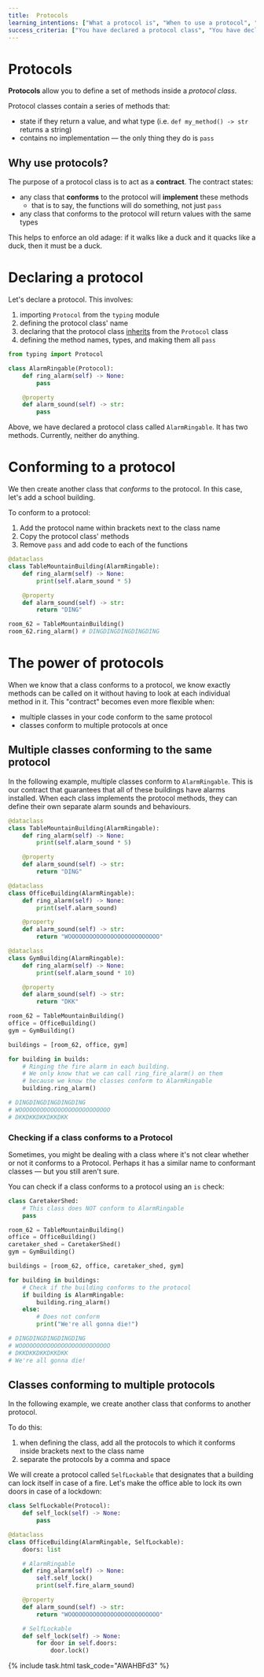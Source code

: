 ```yaml
---
title:  Protocols
learning_intentions: ["What a protocol is", "When to use a protocol", "How to declare a protocol class", "How to declare that a class conforms to a protocol"]
success_criteria: ["You have declared a protocol class", "You have declared at least two classes that conform to the protocol by implementing the necessary methods"]
---
```


# Protocols

**Protocols** allow you to define a set of methods inside a *protocol class*.

Protocol classes contain a series of methods that:
- state if they return a value, and what type (i.e. ``def my_method() -> str`` returns a string)
- contains no implementation — the only thing they do is ``pass``

## Why use protocols?

The purpose of a protocol class is to act as a **contract**. The contract states:

- any class that **conforms** to the protocol will **implement** these methods
  - that is to say, the functions will do something, not just ``pass``
- any class that conforms to the protocol will return values with the same types

This helps to enforce an old adage: if it walks like a duck and it quacks like a duck, then it must be a duck.

# Declaring a protocol

Let's declare a protocol. This involves:

1. importing ``Protocol`` from the ``typing`` module
2. defining the protocol class' name
3. declaring that the protocol class [inherits](inheritance.md) from the ``Protocol`` class
4. defining the method names, types, and making them all ``pass``

```python
from typing import Protocol

class AlarmRingable(Protocol):
	def ring_alarm(self) -> None:
		pass

	@property
	def alarm_sound(self) -> str:
		pass
```

Above, we have declared a protocol class called ``AlarmRingable``. It has two methods. Currently, neither do anything.

# Conforming to a protocol

We then create another class that *conforms* to the protocol. In this case, let's add a school building.

To conform to a protocol:

1. Add the protocol name within brackets next to the class name
2. Copy the protocol class' methods
3. Remove ``pass`` and add code to each of the functions

```python
@dataclass
class TableMountainBuilding(AlarmRingable):
	def ring_alarm(self) -> None:
		print(self.alarm_sound * 5)

	@property
	def alarm_sound(self) -> str:
		return "DING"

room_62 = TableMountainBuilding()
room_62.ring_alarm() # DINGDINGDINGDINGDING
```

# The power of protocols

When we know that a class conforms to a protocol, we know exactly methods can be called on it without having to look at each individual method in it. This "contract" becomes even more flexible when:

- multiple classes in your code conform to the same protocol
- classes conform to multiple protocols at once

## Multiple classes conforming to the same protocol

In the following example, multiple classes conform to ``AlarmRingable``. This is our contract that guarantees that all of these buildings have alarms installed. When each class implements the protocol methods, they can define their own separate alarm sounds and behaviours.

```python
@dataclass
class TableMountainBuilding(AlarmRingable):
	def ring_alarm(self) -> None:
		print(self.alarm_sound * 5)

	@property
	def alarm_sound(self) -> str:
		return "DING"

@dataclass
class OfficeBuilding(AlarmRingable):
	def ring_alarm(self) -> None:
		print(self.alarm_sound)

	@property
	def alarm_sound(self) -> str:
		return "WOOOOOOOOOOOOOOOOOOOOOOOOOO"

@dataclass
class GymBuilding(AlarmRingable):
	def ring_alarm(self) -> None:
		print(self.alarm_sound * 10)

	@property
	def alarm_sound(self) -> str:
		return "DKK"

room_62 = TableMountainBuilding()
office = OfficeBuilding()
gym = GymBuilding()

buildings = [room_62, office, gym]

for building in builds:
	# Ringing the fire alarm in each building.
	# We only know that we can call ring_fire_alarm() on them
	# because we know the classes conform to AlarmRingable
	building.ring_alarm()

# DINGDINGDINGDINGDING
# WOOOOOOOOOOOOOOOOOOOOOOOOOO
# DKKDKKDKKDKKDKK
```

### Checking if a class conforms to a Protocol

Sometimes, you might be dealing with a class where it's not clear whether or not it conforms to a Protocol. Perhaps it has a similar name to conformant classes — but you still aren't sure.

You can check if a class conforms to a protocol using an ``is`` check:

```python
class CaretakerShed:
	# This class does NOT conform to AlarmRingable
	pass

room_62 = TableMountainBuilding()
office = OfficeBuilding()
caretaker_shed = CaretakerShed()
gym = GymBuilding()

buildings = [room_62, office, caretaker_shed, gym]

for building in buildings:
	# Check if the building conforms to the protocol
	if building is AlarmRingable:
		building.ring_alarm()
	else:
		# Does not conform
		print("We're all gonna die!")

# DINGDINGDINGDINGDING
# WOOOOOOOOOOOOOOOOOOOOOOOOOO
# DKKDKKDKKDKKDKK
# We're all gonna die!
```

## Classes conforming to multiple protocols

In the following example, we create another class that conforms to another protocol.

To do this:
1. when defining the class, add all the protocols to which it conforms inside brackets next to the class name
2. separate the protocols by a comma and space

We will create a protocol called ``SelfLockable`` that designates that a building can lock itself in case of a fire. Let's make the office able to lock its own doors in case of a lockdown:

```python
class SelfLockable(Protocol):
	def self_lock(self) -> None:
		pass

@dataclass
class OfficeBuilding(AlarmRingable, SelfLockable):
	doors: list

	# AlarmRingable
	def ring_alarm(self) -> None:
		self.self_lock()
		print(self.fire_alarm_sound)

	@property
	def alarm_sound(self) -> str:
		return "WOOOOOOOOOOOOOOOOOOOOOOOOOO"

	# SelfLockable
	def self_lock(self) -> None:
		for door in self.doors:
			door.lock()
```

{% include task.html task_code="AWAHBFd3" %}
